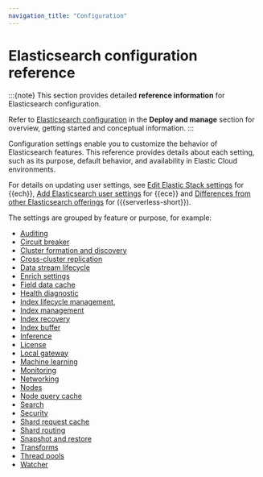 ```yaml
---
navigation_title: "Configuration"
---
```


# Elasticsearch configuration reference

:::{note}
This section provides detailed **reference information** for Elasticsearch configuration.

Refer to [Elasticsearch configuration](docs-content://deploy-manage/deploy/cloud-on-k8s/elasticsearch-configuration.md) in the **Deploy and manage** section for overview, getting started and conceptual information.
:::

Configuration settings enable you to customize the behavior of Elasticsearch features.
This reference provides details about each setting, such as its purpose, default behavior, and availability in Elastic Cloud environments.

For details on updating user settings, see [Edit Elastic Stack settings](docs-content://deploy-manage/deploy/elastic-cloud/edit-stack-settings) for {{ech}}, [Add Elasticsearch user settings](docs-content://deploy-manage/deploy/cloud-enterprise/edit-stack-settings-elasticsearch) for {{ece}} and [Differences from other Elasticsearch offerings](docs-content://deploy-manage/deploy/elastic-cloud/differences-from-other-elasticsearch-offerings) for ({{serverless-short}}).

The settings are grouped by feature or purpose, for example:

- [Auditing](/reference/elasticsearch/configuration-reference/auding-settings.md)
- [Circuit breaker](/reference/elasticsearch/configuration-reference/circuit-breaker-settings.md)
- [Cluster formation and discovery](/reference/elasticsearch/configuration-reference/discovery-cluster-formation-settings.md)
- [Cross-cluster replication](/reference/elasticsearch/configuration-reference/cross-cluster-replication-settings.md)
- [Data stream lifecycle](/reference/elasticsearch/configuration-reference/data-stream-lifecycle-settings.md)
- [Enrich settings](/reference/elasticsearch/configuration-reference/enrich-settings.md)
- [Field data cache](/reference/elasticsearch/configuration-reference/field-data-cache-settings.md)
- [Health diagnostic](/reference/elasticsearch/configuration-reference/health-diagnostic-settings.md)
- [Index lifecycle management](/reference/elasticsearch/configuration-reference/index-lifecycle-management-settings.md), 
- [Index management](/reference/elasticsearch/configuration-reference/index-management-settings.md)
- [Index recovery](/reference/elasticsearch/configuration-reference/index-recovery-settings.md)
- [Index buffer](/reference/elasticsearch/configuration-reference/indexing-buffer-settings.md)
- [Inference](/reference/elasticsearch/configuration-reference/inference-settings.md)
- [License](/reference/elasticsearch/configuration-reference/license-settings.md)
- [Local gateway](/reference/elasticsearch/configuration-reference/local-gateway.md)
- [Machine learning](/reference/elasticsearch/configuration-reference/machine-learning-settings.md)
- [Monitoring](/reference/elasticsearch/configuration-reference/monitoring-settings.md)
- [Networking](/reference/elasticsearch/configuration-reference/networking-settings.md)
- [Nodes](/reference/elasticsearch/configuration-reference/node-settings.md)
- [Node query cache](/reference/elasticsearch/configuration-reference/node-query-cache-settings.md)
- [Search](/reference/elasticsearch/configuration-reference/search-settings.md)
- [Security](/reference/elasticsearch/configuration-reference/security-settings.md)
- [Shard request cache](/reference/elasticsearch/configuration-reference/shard-request-cache-settings.md)
- [Shard routing](/reference/elasticsearch/configuration-reference/cluster-level-shard-allocation-routing-settings.md)
- [Snapshot and restore](/reference/elasticsearch/configuration-reference/snapshot-restore-settings.md)
- [Transforms](/reference/elasticsearch/configuration-reference/transforms-settings.md)
- [Thread pools](/reference/elasticsearch/configuration-reference/thread-pool-settings.md)
- [Watcher](/reference/elasticsearch/configuration-reference/watcher-settings.md)